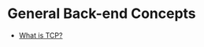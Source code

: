 # General Back-end Concepts

- [What is TCP?](https://github.com/BekCodingAddict/Back-End/blob/master/Concepts/General/About-TCP.md)
